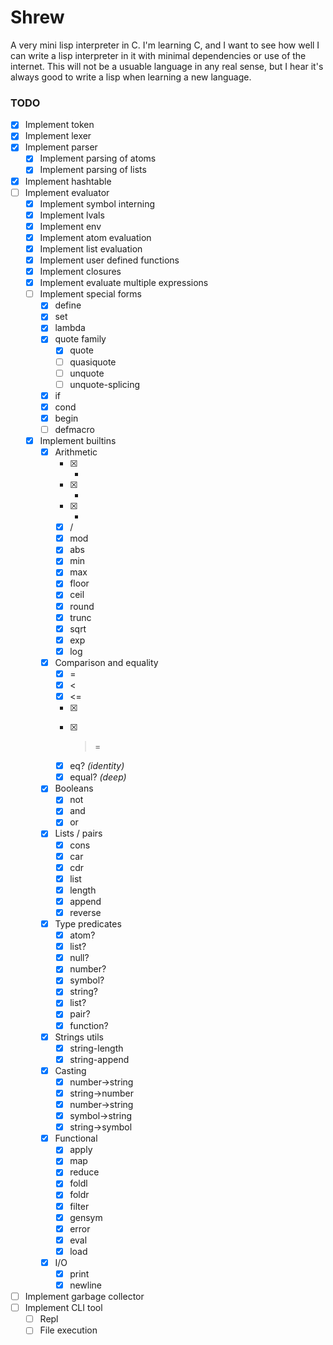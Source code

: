 # Shrew 

A very mini lisp interpreter in C. I'm learning C, and I want to see how well 
I can write a lisp interpreter in it with minimal dependencies or use of the 
internet.  This will not be a usuable language in any real sense, but I hear 
it's always good to write a lisp when learning a new language.

### TODO 

- [x] Implement token
- [x] Implement lexer
- [x] Implement parser 
    - [x] Implement parsing of atoms 
    - [x] Implement parsing of lists
- [x] Implement hashtable
- [ ] Implement evaluator 
    - [x] Implement symbol interning 
    - [x] Implement lvals 
    - [x] Implement env 
    - [x] Implement atom evaluation 
    - [x] Implement list evaluation 
    - [x] Implement user defined functions
    - [x] Implement closures
    - [x] Implement evaluate multiple expressions
    - [ ] Implement special forms
        - [x] define
        - [x] set
        - [x] lambda
        - [x] quote family
            - [x] quote
            - [ ] quasiquote
            - [ ] unquote
            - [ ] unquote-splicing
        - [x] if
        - [x] cond
        - [x] begin
        - [ ] defmacro 
    - [x] Implement builtins
        - [x] Arithmetic
            - [x] +
            - [x] -
            - [x] *
            - [x] /
            - [x] mod 
            - [x] abs
            - [x] min
            - [x] max
            - [x] floor
            - [x] ceil
            - [x] round
            - [x] trunc
            - [x] sqrt 
            - [x] exp
            - [x] log
        - [x] Comparison and equality
            - [x] =
            - [x] <
            - [x] <=
            - [x] >
            - [x] >=
            - [x] eq?     *(identity)*
            - [x] equal?  *(deep)*
        - [x] Booleans 
            - [x] not
            - [x] and 
            - [x] or
        - [x] Lists / pairs 
            - [x] cons 
            - [x] car
            - [x] cdr
            - [x] list
            - [x] length
            - [x] append
            - [x] reverse
        - [x] Type predicates
            - [x] atom?
            - [x] list?
            - [x] null?
            - [x] number?
            - [x] symbol?
            - [x] string?
            - [x] list?
            - [x] pair?
            - [x] function?
        - [x] Strings utils
            - [x] string-length
            - [x] string-append
        - [x] Casting
            - [x] number->string
            - [x] string->number
            - [x] number->string
            - [x] symbol->string
            - [x] string->symbol
        - [x] Functional 
            - [x] apply
            - [x] map
            - [x] reduce
            - [x] foldl
            - [x] foldr
            - [x] filter
            - [x] gensym
            - [x] error
            - [x] eval
            - [x] load
        - [x] I/O
            - [x] print
            - [x] newline
- [ ] Implement garbage collector
- [ ] Implement CLI tool
    - [ ] Repl 
    - [ ] File execution 
